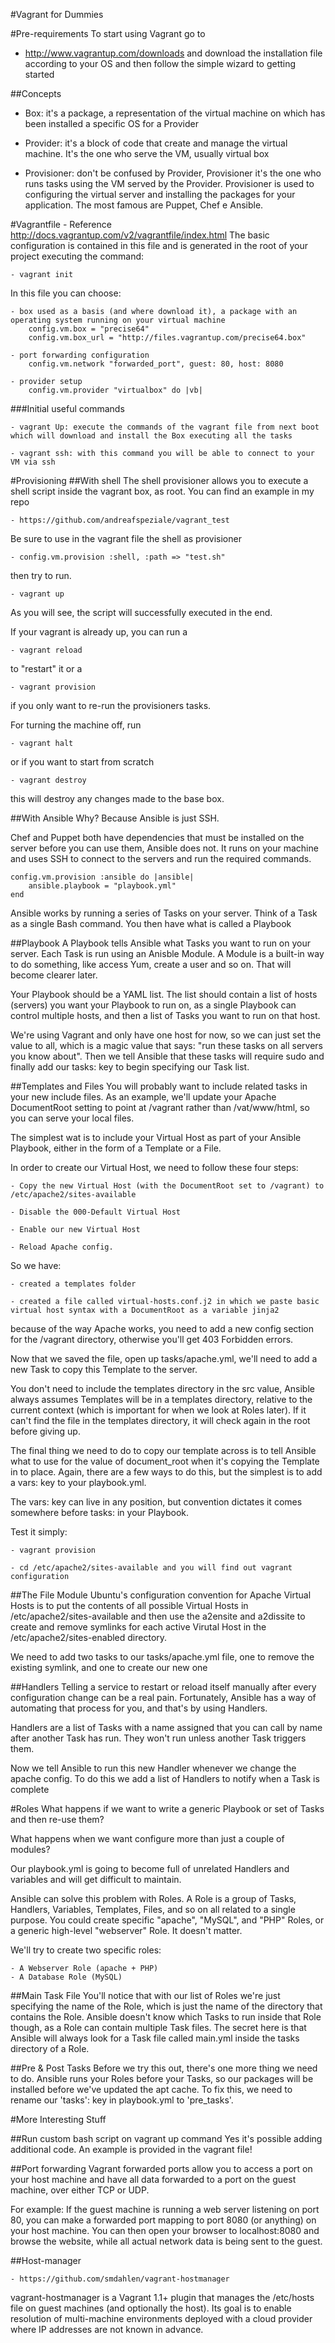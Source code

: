 #Vagrant for Dummies

#Pre-requirements
To start using Vagrant go to
  - http://www.vagrantup.com/downloads
and download the installation file according to your OS and then follow the simple wizard to getting started

##Concepts

  - Box: it's a package, a representation of the virtual machine on which has been installed a specific OS for a Provider

  - Provider: it's a block of code that create and manage the virtual machine. It's the one who serve the VM, usually virtual box

  - Provisioner: don't be confused by Provider, Provisioner it's the one who runs tasks using the VM served by the Provider.
  Provisioner is used to configuring the virtual server and installing the packages for your application. The most famous are Puppet, Chef e Ansible.

#Vagrantfile
    - Reference http://docs.vagrantup.com/v2/vagrantfile/index.html
The basic configuration is contained in this file and is generated in the root of your project executing the command:

    - vagrant init

In this file you can choose:

    - box used as a basis (and where download it), a package with an operating system running on your virtual machine
        config.vm.box = "precise64"
        config.vm.box_url = "http://files.vagrantup.com/precise64.box"

    - port forwarding configuration
        config.vm.network "forwarded_port", guest: 80, host: 8080

    - provider setup
        config.vm.provider "virtualbox" do |vb|

###Initial useful commands

    - vagrant Up: execute the commands of the vagrant file from next boot which will download and install the Box executing all the tasks

    - vagrant ssh: with this command you will be able to connect to your VM via ssh

#Provisioning
##With shell
The shell provisioner allows you to execute a shell script inside the vagrant box, as root.
You can find an example in my repo

    - https://github.com/andreafspeziale/vagrant_test

Be sure to use in the vagrant file the shell as provisioner

    - config.vm.provision :shell, :path => "test.sh"

then try to run.

    - vagrant up

As you will see, the script will successfully executed in the end.

If your vagrant is already up, you can run a

    - vagrant reload

to "restart" it or a

    - vagrant provision

if you only want to re-run the provisioners tasks.

For turning the machine off, run

    - vagrant halt

 or if you want to start from scratch

    - vagrant destroy

this will destroy any changes made to the base box.

##With Ansible
Why? Because Ansible is just SSH.

Chef and Puppet both have dependencies that must be installed on the server before you can use them, Ansible does not. It runs on your machine and uses SSH to connect to the servers and run the required commands.

    config.vm.provision :ansible do |ansible|
        ansible.playbook = "playbook.yml"
    end

Ansible works by running a series of Tasks on your server.
Think of a Task as a single Bash command. You then have what is called a Playbook

##Playbook
A Playbook tells Ansible what Tasks you want to run on your server. Each Task is run using an Anisble Module. A Module is a built-in way to do something, like access Yum, create a user and so on. That will become clearer later.

Your Playbook should be a YAML list. The list should contain a list of hosts (servers) you want your Playbook to run on, as a single Playbook can control multiple hosts, and then a list of Tasks you want to run on that host.

We're using Vagrant and only have one host for now, so we can just set the value to all, which is a magic value that says: "run these tasks on all servers you know about". Then we tell Ansible that these tasks will require sudo and finally add our tasks: key to begin specifying our Task list.

##Templates and Files
You will probably want to include related tasks in your new include files.
As an example, we'll update your Apache DocumentRoot setting to point at /vagrant rather than /vat/www/html, so you can serve your local files.

The simplest wat is to include your Virtual Host as part of your Ansible Playbook, either in the form of a Template or a File.

In order to create our Virtual Host, we need to follow these four steps:

    - Copy the new Virtual Host (with the DocumentRoot set to /vagrant) to /etc/apache2/sites-available

    - Disable the 000-Default Virtual Host

    - Enable our new Virtual Host

    - Reload Apache config.

So we have:

    - created a templates folder

    - created a file called virtual-hosts.conf.j2 in which we paste basic virtual host syntax with a DocumentRoot as a variable jinja2

because of the way Apache works, you need to add a new config section for the /vagrant directory, otherwise you'll get 403 Forbidden errors.

Now that we saved the file, open up tasks/apache.yml, we'll need to add a new Task to copy this Template to the server.

You don't need to include the templates directory in the src value, Ansible always assumes Templates will be in a templates directory, relative to the current context (which is important for when we look at Roles later).
If it can't find the file in the templates directory, it will check again in the root before giving up.

The final thing we need to do to copy our template across is to tell Ansible what to use for the value of document_root when it's copying the Template in to place.
Again, there are a few ways to do this, but the simplest is to add a vars: key to your playbook.yml.

The vars: key can live in any position, but convention dictates it comes somewhere before tasks: in your Playbook.  

Test it simply:

    - vagrant provision

    - cd /etc/apache2/sites-available and you will find out vagrant configuration

##The File Module
Ubuntu's configuration convention for Apache Virtual Hosts is to put the contents of all possible Virtual Hosts in /etc/apache2/sites-available and then use the a2ensite and a2dissite to create and remove symlinks for each active Virutal Host in the /etc/apache2/sites-enabled directory.

We need to add two tasks to our tasks/apache.yml file, one to remove the existing symlink, and one to create our new one

##Handlers
Telling a service to restart or reload itself manually after every configuration change can be a real pain. Fortunately, Ansible has a way of automating that process for you, and that's by using Handlers.

Handlers are a list of Tasks with a name assigned that you can call by name after another Task has run. They won't run unless another Task triggers them.

Now we tell Ansible to run this new Handler whenever we change the apache config.
To do this we add a list of Handlers to notify when a Task is complete

#Roles
What happens if we want to write a generic Playbook or set of Tasks and then re-use them?

What happens when we want configure more than just a couple of modules?

Our playbook.yml is going to become full of unrelated Handlers and variables and will get difficult to maintain.

Ansible can solve this problem with Roles. A Role is a group of Tasks, Handlers, Variables, Templates, Files, and so on all related to a single purpose.
You could create specific "apache", "MySQL", and "PHP" Roles, or a generic high-level "webserver" Role. It doesn't matter.

We'll try to create two specific roles:

    - A Webserver Role (apache + PHP)
    - A Database Role (MySQL)

##Main Task File
You'll notice that with our list of Roles we're just specifying the name of the Role, which is just the name of the directory that contains the Role.
Ansible doesn't know which Tasks to run inside that Role though, as a Role can contain multiple Task files.
The secret here is that Ansible will always look for a Task file called main.yml inside the tasks directory of a Role.

##Pre & Post Tasks
Before we try this out, there's one more thing we need to do.
Ansible runs your Roles before your Tasks, so our packages will be installed before we've updated the apt cache.
To fix this, we need to rename our 'tasks': key in playbook.yml to 'pre_tasks'.

#More Interesting Stuff

##Run custom bash script on vagrant up command
Yes it's possible adding additional code.
An example is provided in the vagrant file!

##Port forwarding
Vagrant forwarded ports allow you to access a port on your host machine and have all data forwarded to a port on the guest machine, over either TCP or UDP.

For example: If the guest machine is running a web server listening on port 80, you can make a forwarded port mapping to port 8080 (or anything) on your host machine. You can then open your browser to localhost:8080 and browse the website, while all actual network data is being sent to the guest.

##Host-manager

    - https://github.com/smdahlen/vagrant-hostmanager

vagrant-hostmanager is a Vagrant 1.1+ plugin that manages the /etc/hosts file on guest machines (and optionally the host). Its goal is to enable resolution of multi-machine environments deployed with a cloud provider where IP addresses are not known in advance.
